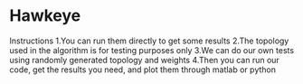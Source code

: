 # Hawkeye
Instructions
1.You can run them directly to get some results
2.The topology used in the algorithm is for testing purposes only
3.We can do our own tests using randomly generated topology and weights
4.Then you can run our code, get the results you need, and plot them through matlab or python

